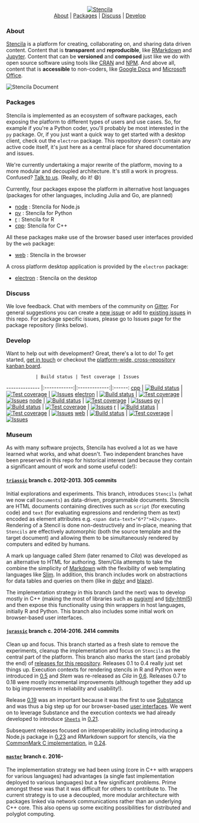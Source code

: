 <div align="center">
	<a href="https://stenci.la/about">
		<img src="https://raw.githubusercontent.com/stencila/stencila/master/images/logo-name.png" alt="Stencila">
	</a>
	<br>
	<a href="#about">About</a>&nbsp;|&nbsp;<a href="#packages">Packages</a>&nbsp;|&nbsp;<a href="#discuss">Discuss</a>&nbsp;|&nbsp;<a href="#develop">Develop</a>
	<br>
</div>

### About

[Stencila](http://stenci.la) is a platform for creating, collaborating on, and sharing data driven content. Content that is **transparent** and **reproducible**, like [RMarkdown](https://github.com/rstudio/rmarkdown) and [Jupyter](http://jupyter.org/). Content that can be **versioned** and **composed** just like we do with open source software using tools like [CRAN](https://cran.r-project.org/web/packages/available_packages_by_name.html) and [NPM](https://www.npmjs.com/). And above all, content that is **accessible** to non-coders, like [Google Docs](https://en.wikipedia.org/wiki/Google_Docs,_Sheets_and_Slides) and [Microsoft Office](https://en.wikipedia.org/wiki/Microsoft_Office).

<img src="https://raw.githubusercontent.com/stencila/stencila/master/images/document-screenshot.png" alt="Stencila Document">

### Packages

Stencila is implemented as an ecosystem of software packages, each exposing the platform to different types of users and use cases. So, for example if you're a Python coder, you'll probably be most interested in the `py` package. Or, if you just want a quick way to get started with a desktop client, check out the `electron` package. This repository doesn't contain any active code itself, it's just here as a central place for shared documentation and issues.

We're currently undertaking a major rewrite of the platform, moving to a more modular and decoupled architecture. It's still a work in progress. Confused? [Talk to us](https://gitter.im/stencila/stencila). (Really, do it! :smile:)

Currently, four packages expose the platform in alternative host languages (packages for other languages, including Julia and Go, are planned)

- [node](https://github.com/stencila/node) : Stencila for Node.js
- [py](https://github.com/stencila/py) : Stencila for Python
- [r](https://github.com/stencila/r) : Stencila for R
- [cpp](https://github.com/stencila/cpp): Stencila for C++

All these packages make use of the browser based user interfaces provided by the `web` package: 

- [web](https://github.com/stencila/web) : Stencila in the browser

A cross platform desktop application is provided by the `electron` package:

- [electron](https://github.com/stencila/electron) : Stencila on the desktop

### Discuss

We love feedback. Chat with members of the community on [Gitter](https://gitter.im/stencila/stencila). For general suggestions you can create a [new issue](issues/new) or add to [existing issues](stencila/issues) in this repo. For package specific issues, please go to Issues page for the package repository (links below). 

### Develop

Want to help out with development? Great, there's a lot to do! To get started, [get in touch](https://gitter.im/stencila/stencila) or checkout the [platform-wide, cross-repository kanban board](https://github.com/orgs/stencila/projects/1).

               | Build status | Test coverage | Issues
-------------- |:------------:|:-------------:|:------:
[cpp](https://github.com/stencila/cpp) | [![Build status](https://travis-ci.org/stencila/cpp.svg?branch=master)](https://travis-ci.org/stencila/cpp) | [![Test coverage](https://codecov.io/gh/stencila/cpp/branch/master/graph/badge.svg)](https://codecov.io/gh/stencila/cpp) | [![Issues](http://img.shields.io/github/issues/stencila/cpp.svg)]( https://github.com/stencila/cpp/issues )
[electron](https://github.com/stencila/electron) | [![Build status](https://travis-ci.org/stencila/electron.svg?branch=master)](https://travis-ci.org/stencila/electron) | [![Test coverage](https://codecov.io/gh/stencila/electron/branch/master/graph/badge.svg)](https://codecov.io/gh/stencila/electron) | [![Issues](http://img.shields.io/github/issues/stencila/electron.svg)]( https://github.com/stencila/electron/issues )
[node](https://github.com/stencila/node) | [![Build status](https://travis-ci.org/stencila/node.svg?branch=master)](https://travis-ci.org/stencila/node) | [![Test coverage](https://codecov.io/gh/stencila/node/branch/master/graph/badge.svg)](https://codecov.io/gh/stencila/node) | [![Issues](http://img.shields.io/github/issues/stencila/node.svg)]( https://github.com/stencila/node/issues )
[py](https://github.com/stencila/py) | [![Build status](https://travis-ci.org/stencila/py.svg?branch=master)](https://travis-ci.org/stencila/py) | [![Test coverage](https://codecov.io/gh/stencila/py/branch/master/graph/badge.svg)](https://codecov.io/gh/stencila/py) | [![Issues](http://img.shields.io/github/issues/stencila/py.svg)]( https://github.com/stencila/py/issues )
[r](https://github.com/stencila/r) | [![Build status](https://travis-ci.org/stencila/r.svg?branch=master)](https://travis-ci.org/stencila/r) | [![Test coverage](https://codecov.io/gh/stencila/r/branch/master/graph/badge.svg)](https://codecov.io/gh/stencila/r) | [![Issues](http://img.shields.io/github/issues/stencila/r.svg)]( https://github.com/stencila/r/issues )
[web](https://github.com/stencila/web) | [![Build status](https://travis-ci.org/stencila/web.svg?branch=master)](https://travis-ci.org/stencila/web) | [![Test coverage](https://codecov.io/gh/stencila/web/branch/master/graph/badge.svg)](https://codecov.io/gh/stencila/web) | [![Issues](http://img.shields.io/github/issues/stencila/web.svg)]( https://github.com/stencila/web/issues )

### Museum

As with many software projects, Stencila has evolved a lot as we have learned what works, and what doesn't. Two independent branches have been preserved in this repo for historical interest (and because they contain a significant amount of work and some useful code!):

#### [`triassic`](https://github.com/stencila/stencila/tree/triassic) branch c. 2012-2013. 305 commits

Initial explorations and experiments. This branch, introduces `Stencils` (what we now call `Documents`) as data-driven, programmable documents. Stencils are HTML documents containing directives such as `script` (for executing code) and `text` (for evaluating expressions and rendering them as text) encoded as element attributes e.g. `<span data-text="6*7">42</span>`. Rendering of a Stencil is done non-destructively and in-place, meaning that `Stencils` are effectively automorphic (both the source template and the target document) and allowing them to be simultaneously rendered by computers and edited by humans. 

A mark up language called *Stem* (later renamed to *Cila*) was developed as an alternative to HTML for authoring. Stem/Cila attempts to take the combine the simplicity of [Markdown](https://daringfireball.net/projects/markdown/) with the flexibility of web templating languages like [Slim](http://slim-lang.com/).  In addition, this branch includes work on abstractions for data tables and queries on them (like in [dplyr](https://cran.rstudio.com/web/packages/dplyr/vignettes/introduction.html) and [blaze](http://blaze.readthedocs.io/en/latest/index.html)). 

The implementation strategy in this branch (and the next) was to develop mostly in C++ (making the most of libraries such as [pugixml](http://pugixml.org/) and [tidy-html5](https://github.com/htacg/tidy-html5)) and then expose this functionality using thin wrappers in host languages, initially R and Python. This branch also includes some initial work on browser-based user interfaces. 

#### [`jurassic`](https://github.com/stencila/stencila/tree/jurassic) branch c. 2014-2016. 2414 commits

Clean up and focus. This branch started as a fresh slate to remove the experiments, cleanup the implementation and focus on `Stencils` as the central part of the platform. This branch also marks the start (and probably the end) of [releases for this repository](https://github.com/stencila/stencila/releases). Releases 0.1 to 0.4 really just set things up. Execution contexts for rendering stencils in R and Python were introduced in [0.5](https://github.com/stencila/stencila/releases/tag/0.5) and *Stem* was re-released as *Cila* in [0.6](https://github.com/stencila/stencila/releases/tag/0.6). Releases 0.7 to 0.18 were mostly incremental improvements (although together they add up to big improvements in reliability and usability!). 

Release [0.19](https://github.com/stencila/stencila/releases/tag/0.19) was an important because it was the first to use [Substance](http://substance.io) and was thus a big step up for our browser-based [user interfaces](https://twitter.com/_substance/status/661440688211501056). We went on to leverage Substance and the execution contexts we had already developed to introduce [`Sheets`](https://stenci.la/stencila/blog/introducing-sheets/) in [0.21](https://github.com/stencila/stencila/releases/tag/0.21).

Subsequent releases focused on interoperability including introducing a Node.js package in [0.23](https://github.com/stencila/stencila/releases/tag/0.23) and RMarkdown support for stencils, via the [CommonMark C implementation](https://github.com/jgm/cmark), in [0.24](https://github.com/stencila/stencila/releases/tag/0.24).

#### [`master`](https://github.com/stencila/stencila/tree/master) branch c. 2016-

The implementation strategy we had been using (core in C++ with wrappers for various languages) had advantages (a single fast implementation deployed to various languages) but a few significant problems. Prime amongst these was that it was difficult for others to contribute to. The current strategy is to use a decoupled, more modular architecture with packages linked via network communications rather than an underlying C++ core. This also opens up some exciting possibilities for distributed and polyglot computing.
